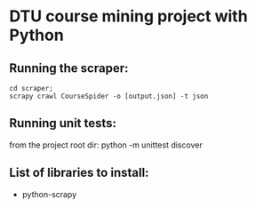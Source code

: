 DTU course mining project with Python
==============

Running the scraper:
--------------
    cd scraper;
    scrapy crawl CourseSpider -o [output.json] -t json


Running unit tests:
--------------
from the project root dir:
    python -m unittest discover


List of libraries to install:
--------------
- python-scrapy
